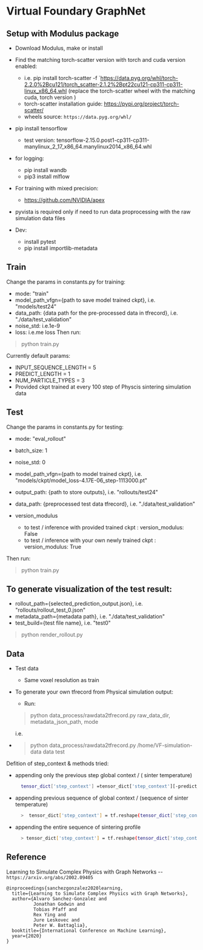# Virtual Foundary GraphNet

## Setup with Modulus package

- Download Modulus, make or install

- Find the matching torch-scatter version with torch and cuda version enabled: 
  - i.e. pip install torch-scatter -f `https://data.pyg.org/whl/torch-2.2.0%2Bcu121/torch_scatter-2.1.2%2Bpt22cu121-cp311-cp311-linux_x86_64.whl
    (replace the torch-scatter wheel with the matching cuda, torch version )
  - torch-scatter installation guide: https://pypi.org/project/torch-scatter/
  - wheels source: `https://data.pyg.org/whl/`


- pip install tensorflow

  - test version: tensorflow-2.15.0.post1-cp311-cp311-manylinux_2_17_x86_64.manylinux2014_x86_64.whl

- for logging:
  - pip install wandb
  - pip3 install mlflow

- For training with mixed precision: 
    
  - https://github.com/NVIDIA/apex
-  pyvista is required only if need to run data proprocessing with the raw
simulation data files
  
- Dev:

  - install pytest
  - pip install importlib-metadata



## Train

Change the params in constants.py for training: 

- mode: "train"
- model_path_vfgn={path to save model trained ckpt}, i.e. "models/test24"
- data_path: {data path for the pre-processed data in tfrecord}, i.e. "./data/test_validation"
- noise_std: i.e.1e-9
- loss: i.e.me loss
Then run:
> python train.py 

Currently default params:

- INPUT_SEQUENCE_LENGTH = 5
- PREDICT_LENGTH = 1
- NUM_PARTICLE_TYPES = 3
- Provided ckpt trained at every 100 step of Physcis sintering simulation data

## Test

Change the params in constants.py for testing: 

- mode: "eval_rollout"
- batch_size: 1
- noise_std: 0
- model_path_vfgn={path to model trained ckpt}, i.e. "models/ckpt/model_loss-4.17E-06_step-1113000.pt"
- output_path: {path to store outputs}, i.e. "rollouts/test24"
- data_path: {preprocessed test data tfrecord}, i.e. "./data/test_validation"

- version_modulus
  - to test / inference with provided trained ckpt : version_modulus: False 
  - to test / inference with your own newly trained ckpt : version_modulus: True 

Then run: 
> python train.py 


## To generate visualization of the test result:

- rollout_path={selected_prediction_output.json}, i.e. "rollouts/rollout_test_0.json"
- metadata_path={metadata path}, i.e. "./data/test_validation"
- test_build={test file name}, i.e. "test0"

> python  render_rollout.py


## Data

- Test data

  - Same voxel resolution as train

- To generate your own tfrecord from Physical simulation output:
  
  - Run:
  > python data_process/rawdata2tfrecord.py raw_data_dir, metadata_json_path, mode
  
    i.e.
- > python data_process/rawdata2tfrecord.py /home/VF-simulation-data data test

Defition of step_context & methods tried:

- appending only the previous step global context / ( sinter temperature)

  ```bash
    tensor_dict['step_context'] =tensor_dict['step_context'][-predict_length - 1][tf.newaxis]
  ```

- appending previous sequence of global context / (sequence of sinter temperature)

  ```bash
    >  tensor_dict['step_context'] = tf.reshape(tensor_dict['step_context'][:-1], [1, -1])
  ```

- appending the entire sequence of sintering profile

  ```bash
    > tensor_dict['step_context'] = tf.reshape(tensor_dict['step_context'],[1, -1])
  ```

## Reference

Learning to Simulate Complex Physics with Graph Networks -- `https://arxiv.org/abs/2002.09405`

```text
@inproceedings{sanchezgonzalez2020learning,
  title={Learning to Simulate Complex Physics with Graph Networks},
  author={Alvaro Sanchez-Gonzalez and
          Jonathan Godwin and
          Tobias Pfaff and
          Rex Ying and
          Jure Leskovec and
          Peter W. Battaglia},
  booktitle={International Conference on Machine Learning},
  year={2020}
}
```
